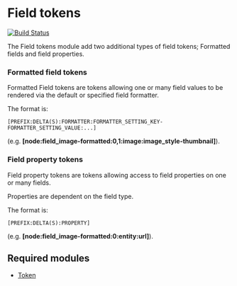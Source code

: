 # Field tokens

[![Build Status](https://travis-ci.org/Decipher/field_tokens.svg)](https://travis-ci.org/Decipher/field_tokens)

The Field tokens module add two additional types of field tokens; Formatted
fields and field properties.



### Formatted field tokens

Formatted Field tokens are tokens allowing one or many field values to be
rendered via the default or specified field formatter.

The format is:
```
[PREFIX:DELTA(S):FORMATTER:FORMATTER_SETTING_KEY-FORMATTER_SETTING_VALUE:...]
```

(e.g. **[node:field_image-formatted:0,1:image:image_style-thumbnail]**).



### Field property tokens

Field property tokens are tokens allowing access to field properties on one or
many fields.

Properties are dependent on the field type.

The format is:
```
[PREFIX:DELTA(S):PROPERTY]
```

(e.g. **[node:field_image-formatted:0:entity:url]**).



## Required modules

- [Token](https://www.drupal.org/project/token)
